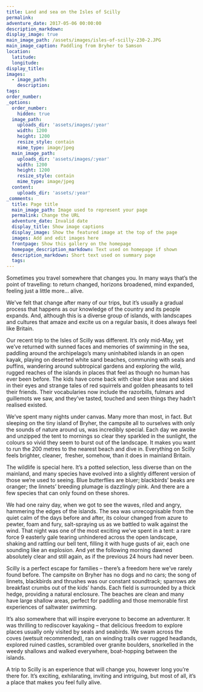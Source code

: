 ```yaml
---
title: Land and sea on the Isles of Scilly
permalink:
adventure_date: 2017-05-06 00:00:00
description_markdown:
display_image: true
main_image_path: /assets/images/isles-of-scilly-230-2.JPG
main_image_caption: Paddling from Bryher to Samson
location:
  latitude:
  longitude:
display_title:
images:
  - image_path:
    description:
tags:
order_number:
_options:
  order_number:
    hidden: true
  image_path:
    uploads_dir: 'assets/images/:year'
    width: 1200
    height: 1200
    resize_style: contain
    mime_type: image/jpeg
  main_image_path:
    uploads_dir: 'assets/images/:year'
    width: 1200
    height: 1200
    resize_style: contain
    mime_type: image/jpeg
  content:
    uploads_dir: 'assets/:year'
_comments:
  title: Page title
  main_image_path: Image used to represent your page
  permalink: Change the URL
  adventure_date: Invalid date
  display_title: Show image captions
  display_image: Show the featured image at the top of the page
  images: Add and edit images here
  frontpage: Show this gallery on the homepage
  homepage_description_markdown: Text used on homepage if shown
  description_markdown: Short text used on summary page
  tags:
---
```


Sometimes you travel somewhere that changes you. In many ways that’s the point of travelling: to return changed, horizons broadened, mind expanded, feeling just a little more… alive.

We've felt that change after many of our trips, but it’s usually a gradual process that happens as our knowledge of the country and its people expands. And, although this is a diverse group of islands, with landscapes and cultures that amaze and excite us on a regular basis, it does always feel like Britain.

Our recent trip to the Isles of Scilly was different. It’s only mid-May, yet we’ve returned with sunned faces and memories of swimming in the sea, paddling around the archipelago’s many uninhabited islands in an open kayak, playing on deserted white sand beaches, communing with seals and puffins, wandering around subtropical gardens and exploring the wild, rugged reaches of the islands in places that feel as though no human has ever been before. The kids have come back with clear blue seas and skies in their eyes and strange tales of red squirrels and golden pheasants to tell their friends. Their vocabularies now include the razorbills, fulmars and guillemots we saw, and they’ve tasted, touched and seen things they hadn’t realised existed.

We’ve spent many nights under canvas. Many more than most, in fact. But sleeping on the tiny island of Bryher, the campsite all to ourselves with only the sounds of nature around us, was incredibly special. Each day we awoke and unzipped the tent to mornings so clear they sparkled in the sunlight, the colours so vivid they seem to burst out of the landscape. It makes you want to run the 200 metres to the nearest beach and dive in. Everything on Scilly feels brighter, cleaner,&nbsp; fresher, somehow, than it does in mainland Britain.

The wildlife is special here. It’s a potted selection, less diverse than on the mainland, and many species have evolved into a slightly different version of those we’re used to seeing. Blue butterflies are bluer; blackbirds’ beaks are oranger; the linnets’ breeding plumage is dazzlingly pink. And there are a few species that can only found on these shores.

We had one rainy day, when we got to see the waves, riled and angry, hammering the edges of the islands. The sea was unrecognisable from the quiet calm of the days before and after, its colour changed from azure to pewter, foam and fury, salt-spraying us as we battled to walk against the wind. That night was one of the most exciting we’ve spent in a tent: a rare force 9 easterly gale tearing unhindered across the open landscape, shaking and rattling our bell tent, filling it with huge gusts of air, each one sounding like an explosion. And yet the following morning dawned absolutely clear and still again, as if the previous 24 hours had never been.

Scilly is a perfect escape for families – there’s a freedom here we’ve rarely found before. The campsite on Bryher has no dogs and no cars; the song of linnets, blackbirds and thrushes was our constant soundtrack; sparrows ate breakfast crumbs out of the kids’ hands. Each field is surrounded by a thick hedge, providing a natural enclosure. The beaches are clean and many have large shallow areas, perfect for paddling and those memorable first experiences of saltwater swimming.

It’s also somewhere that will inspire everyone to become an adventurer. It was thrilling to rediscover kayaking – that delicious freedom to explore places usually only visited by seals and seabirds. We swam across the coves (wetsuit recommended), ran on winding trails over rugged headlands, explored ruined castles, scrambled over granite boulders, snorkelled in the weedy shallows and walked everywhere, boat-hopping between the islands.

A trip to Scilly is an experience that will change you, however long you’re there for. It’s exciting, exhilarating, inviting and intriguing, but most of all, it’s a place that makes you feel fully alive.